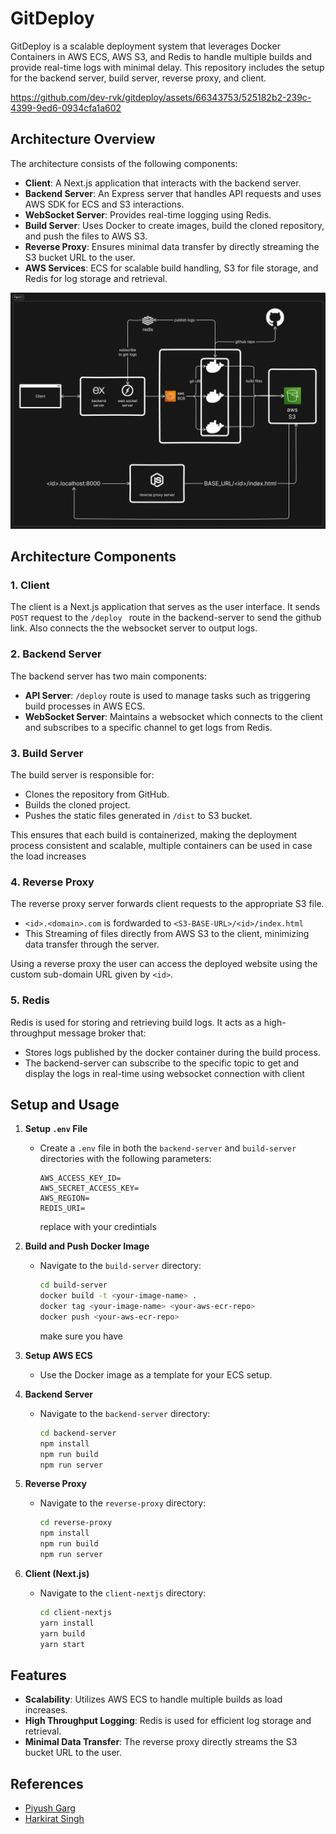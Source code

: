 # GitDeploy

GitDeploy is a scalable deployment system that leverages Docker Containers in AWS ECS, AWS S3, and Redis to handle multiple builds and provide real-time logs with minimal delay. This repository includes the setup for the backend server, build server, reverse proxy, and client.

https://github.com/dev-rvk/gitdeploy/assets/66343753/525182b2-239c-4399-9ed6-0934cfa1a602

## Architecture Overview

The architecture consists of the following components:

- **Client**: A Next.js application that interacts with the backend server.
- **Backend Server**: An Express server that handles API requests and uses AWS SDK for ECS and S3 interactions.
- **WebSocket Server**: Provides real-time logging using Redis.
- **Build Server**: Uses Docker to create images, build the cloned repository, and push the files to AWS S3.
- **Reverse Proxy**: Ensures minimal data transfer by directly streaming the S3 bucket URL to the user.
- **AWS Services**: ECS for scalable build handling, S3 for file storage, and Redis for log storage and retrieval.

![Architecture](/docs/architecture.svg)

## Architecture Components

### 1. Client
The client is a Next.js application that serves as the user interface. It sends `POST` request to the `/deploy ` route in the backend-server to send the github link. Also connects the the websocket server to output logs.

### 2. Backend Server
The backend server has two main components:

- **API Server**: `/deploy` route is used to manage tasks such as triggering build processes in AWS ECS.
- **WebSocket Server**: Maintains a websocket which connects to the client and subscribes to a specific channel to get logs from Redis.

### 3. Build Server
The build server is responsible for:
- Clones the repository from GitHub.
- Builds the cloned project.
- Pushes the static files generated in `/dist` to S3 bucket.

This ensures that each build is containerized, making the deployment process consistent and scalable, multiple containers can be used in case the load increases

### 4. Reverse Proxy
The reverse proxy server forwards client requests to the appropriate S3 file. 
- `<id>.<domain>.com` is fordwarded to `<S3-BASE-URL>/<id>/index.html`
- This Streaming of files directly from AWS S3 to the client, minimizing data transfer through the server.

Using a reverse proxy the user can access the deployed website using the custom sub-domain URL given by `<id>`.

### 5. Redis
Redis is used for storing and retrieving build logs. It acts as a high-throughput message broker that:
- Stores logs published by the docker container during the build process.
- The backend-server can subscribe to the specific topic to get and display the logs in real-time using websocket connection with client

## Setup and Usage

1. **Setup `.env` File**
   - Create a `.env` file in both the `backend-server` and `build-server` directories with the following parameters:
     ```plaintext
     AWS_ACCESS_KEY_ID=
     AWS_SECRET_ACCESS_KEY=
     AWS_REGION=
     REDIS_URI=
     ```
     replace with your credintials

2. **Build and Push Docker Image**
   - Navigate to the `build-server` directory:
     ```sh
     cd build-server
     docker build -t <your-image-name> .
     docker tag <your-image-name> <your-aws-ecr-repo>
     docker push <your-aws-ecr-repo>
     ```
     make sure you have 

3. **Setup AWS ECS**
   - Use the Docker image as a template for your ECS setup.

4. **Backend Server**
   - Navigate to the `backend-server` directory:
     ```sh
     cd backend-server
     npm install
     npm run build
     npm run server
     ```

5. **Reverse Proxy**
   - Navigate to the `reverse-proxy` directory:
     ```sh
     cd reverse-proxy
     npm install
     npm run build
     npm run server
     ```

6. **Client (Next.js)**
   - Navigate to the `client-nextjs` directory:
     ```sh
     cd client-nextjs
     yarn install
     yarn build
     yarn start
     ```

## Features

- **Scalability**: Utilizes AWS ECS to handle multiple builds as load increases.
- **High Throughput Logging**: Redis is used for efficient log storage and retrieval.
- **Minimal Data Transfer**: The reverse proxy directly streams the S3 bucket URL to the user.

## References

- [Piyush Garg](https://www.youtube.com/watch?v=0A_JpLYG7hM)
- [Harkirat Singh](https://www.youtube.com/watch?v=c8_tafixiAs&t=5600s)

